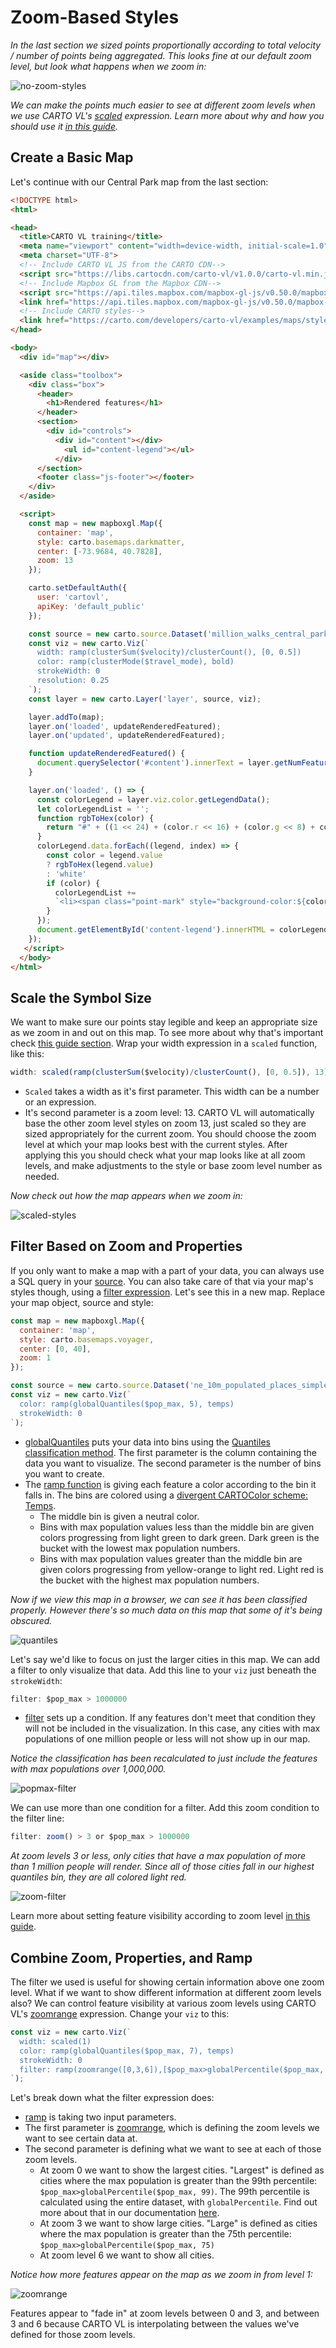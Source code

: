 # Zoom-Based Styles

*In the last section we sized points proportionally according to total velocity / number of points being aggregated. This looks fine at our default zoom level, but look what happens when we zoom in:*

![no-zoom-styles](images/training-v2-07-no-zoom-styles.gif)

*We can make the points much easier to see at different zoom levels when we use CARTO VL's [scaled](https://carto.com/developers/carto-vl/reference/#cartoexpressionsscaled) expression. Learn more about why and how you should use it [in this guide](https://carto.com/developers/carto-vl/guides/zoom-based-styles/).*

## Create a Basic Map

Let's continue with our Central Park map from the last section:

```html
<!DOCTYPE html>
<html>

<head>
  <title>CARTO VL training</title>
  <meta name="viewport" content="width=device-width, initial-scale=1.0">
  <meta charset="UTF-8">
  <!-- Include CARTO VL JS from the CARTO CDN-->
  <script src="https://libs.cartocdn.com/carto-vl/v1.0.0/carto-vl.min.js"></script>
  <!-- Include Mapbox GL from the Mapbox CDN-->
  <script src="https://api.tiles.mapbox.com/mapbox-gl-js/v0.50.0/mapbox-gl.js"></script>
  <link href="https://api.tiles.mapbox.com/mapbox-gl-js/v0.50.0/mapbox-gl.css" rel="stylesheet" />
  <!-- Include CARTO styles-->
  <link href="https://carto.com/developers/carto-vl/examples/maps/style.css" rel="stylesheet">
</head>

<body>
  <div id="map"></div>

  <aside class="toolbox">
    <div class="box">
      <header>
        <h1>Rendered features</h1>
      </header>
      <section>
        <div id="controls">
          <div id="content"></div>
            <ul id="content-legend"></ul>
          </div>
      </section>
      <footer class="js-footer"></footer>
    </div>
  </aside>

  <script>
    const map = new mapboxgl.Map({
      container: 'map',
      style: carto.basemaps.darkmatter,
      center: [-73.9684, 40.7828],
      zoom: 13
    });

    carto.setDefaultAuth({
      user: 'cartovl',
      apiKey: 'default_public'
    });

    const source = new carto.source.Dataset('million_walks_central_park');
    const viz = new carto.Viz(`
      width: ramp(clusterSum($velocity)/clusterCount(), [0, 0.5])
      color: ramp(clusterMode($travel_mode), bold)
      strokeWidth: 0
      resolution: 0.25
    `);
    const layer = new carto.Layer('layer', source, viz);

    layer.addTo(map);
    layer.on('loaded', updateRenderedFeatured);
    layer.on('updated', updateRenderedFeatured);

    function updateRenderedFeatured() {
      document.querySelector('#content').innerText = layer.getNumFeatures().toLocaleString();
    }

    layer.on('loaded', () => {
      const colorLegend = layer.viz.color.getLegendData();
      let colorLegendList = '';
      function rgbToHex(color) {
        return "#" + ((1 << 24) + (color.r << 16) + (color.g << 8) + color.b).toString(16).slice(1);
      }
      colorLegend.data.forEach((legend, index) => {
        const color = legend.value
        ? rgbToHex(legend.value)
        : 'white'
        if (color) {
          colorLegendList +=
          `<li><span class="point-mark" style="background-color:${color}; border: 1px solid black;"></span><span>${legend.key.replace('CARTO_VL_OTHERS', 'Other causes')}</span></li>\n`;
        }
      });
      document.getElementById('content-legend').innerHTML = colorLegendList;
    });
   </script>
  </body>
</html>
```

## Scale the Symbol Size

We want to make sure our points stay legible and keep an appropriate size as we zoom in and out on this map. To see more about why that's important check [this guide section](https://carto.com/developers/carto-vl/guides/zoom-based-styles/#scale-symbol-size). Wrap your width expression in a `scaled` function, like this:

```javascript
width: scaled(ramp(clusterSum($velocity)/clusterCount(), [0, 0.5]), 13)
```

* `Scaled` takes a width as it's first parameter. This width can be a number or an expression.
* It's second parameter is a zoom level: 13. CARTO VL will automatically base the other zoom level styles on zoom 13, just scaled so they are sized appropriately for the current zoom. You should choose the zoom level at which your map looks best with the current styles. After applying this you should check what your map looks like at all zoom levels, and make adjustments to the style or base zoom level number as needed.

*Now check out how the map appears when we zoom in:*

![scaled-styles](images/training-v2-07-zoom-styles.gif)

## Filter Based on Zoom and Properties

If you only want to make a map with a part of your data, you can always use a SQL query in your [source](https://carto.com/developers/carto-vl/reference/#cartosourcesql). You can also take care of that via your map's styles though, using a [filter expression](https://carto.com/developers/carto-vl/reference/#cartoexpressions). Let's see this in a new map. Replace your map object, source and style:

```javascript
const map = new mapboxgl.Map({
  container: 'map',
  style: carto.basemaps.voyager,
  center: [0, 40],
  zoom: 1
});

const source = new carto.source.Dataset('ne_10m_populated_places_simple');
const viz = new carto.Viz(`
  color: ramp(globalQuantiles($pop_max, 5), temps)
  strokeWidth: 0
`);
```

* [globalQuantiles](https://carto.com/developers/carto-vl/reference/#cartoexpressionsglobalquantiles) puts your data into bins using the [Quantiles classification method](http://wiki.gis.com/wiki/index.php/Quantile). The first parameter is the column containing the data you want to visualize. The second parameter is the number of bins you want to create.
* The [ramp function](https://carto.com/developers/carto-vl/reference/#cartoexpressionsramp) is giving each feature a color according to the bin it falls in. The bins are colored using a [divergent CARTOColor scheme: Temps](#009392,#39b185,#9ccb86,#e9e29c,#eeb479,#e88471,#cf597e).
  * The middle bin is given a neutral color.
  * Bins with max population values less than the middle bin are given colors progressing from light green to dark green. Dark green is the bucket with the lowest max population numbers.
  * Bins with max population values greater than the middle bin are given colors progressing from yellow-orange to light red. Light red is the bucket with the highest max population numbers.

*Now if we view this map in a browser, we can see it has been classified properly. However there's so much data on this map that some of it's being obscured.*

![quantiles](images/training-v2-07-quantiles.png)

Let's say we'd like to focus on just the larger cities in this map. We can add a filter to only visualize that data. Add this line to your `viz` just beneath the `strokeWidth`:

```javascript
filter: $pop_max > 1000000
```

* [filter](https://carto.com/developers/carto-vl/reference/#cartoexpressions) sets up a condition. If any features don't meet that condition they will not be included in the visualization. In this case, any cities with max populations of one million people or less will not show up in our map.

*Notice the classification has been recalculated to just include the features with max populations over 1,000,000.*

![popmax-filter](images/training-v2-07-popmax-filter.png)

We can use more than one condition for a filter. Add this zoom condition to the filter line:

```javascript
filter: zoom() > 3 or $pop_max > 1000000
```

*At zoom levels 3 or less, only cities that have a max population of more than 1 million people will render. Since all of those cities fall in our highest quantiles bin, they are all colored light red.*

![zoom-filter](images/training-v2-07-zoom-filter.gif)

Learn more about setting feature visibility according to zoom level [in this guide](https://carto.com/developers/carto-vl/guides/zoom-based-styles/#set-feature-visibility-by-zoom).

## Combine Zoom, Properties, and Ramp

The filter we used is useful for showing certain information above one zoom level. What if we want to show different information at different zoom levels also? We can control feature visibility at various zoom levels using CARTO VL's [zoomrange](https://carto.com/developers/carto-vl/reference/#cartoexpressionszoomrange) expression. Change your `viz` to this:

```javascript
const viz = new carto.Viz(`
  width: scaled(1)
  color: ramp(globalQuantiles($pop_max, 7), temps)
  strokeWidth: 0
  filter: ramp(zoomrange([0,3,6]),[$pop_max>globalPercentile($pop_max, 99), $pop_max>globalPercentile($pop_max, 75), true])
`);
```

Let's break down what the filter expression does:

* [ramp](https://carto.com/developers/carto-vl/reference/#cartoexpressionsramp) is taking two input parameters.
* The first parameter is [zoomrange](https://carto.com/developers/carto-vl/reference/#cartoexpressionszoomrange), which is defining the zoom levels we want to see certain data at.
* The second parameter is defining what we want to see at each of those zoom levels.
  * At zoom 0 we want to show the largest cities. "Largest" is defined as cities where the max population is greater than the 99th percentile: `$pop_max>globalPercentile($pop_max, 99)`. The 99th percentile is calculated using the entire dataset, with `globalPercentile`. Find out more about that in our documentation [here](https://carto.com/developers/carto-vl/reference/#cartoexpressionsglobalpercentile).
  * At zoom 3 we want to show large cities. "Large" is defined as cities where the max population is greater than the 75th percentile: `$pop_max>globalPercentile($pop_max, 75)`
  * At zoom level 6 we want to show all cities.

*Notice how more features appear on the map as we zoom in from level 1:*

![zoomrange](images/training-v2-07-zoomrange.gif)

Features appear to "fade in" at zoom levels between 0 and 3, and between 3 and 6 because CARTO VL is interpolating between the values we've defined for those zoom levels.
